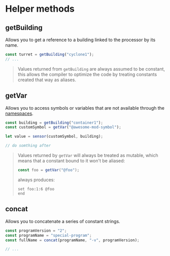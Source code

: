 # Helper methods

## getBuilding

Allows you to get a reference to a building linked to the processor by its name.

```js
const turret = getBuilding("cyclone1");
// ...
```

> Values returned from `getBuilding` are always assumed to be constant,
> this allows the compiler to optimize the code by treating constants created
> that way as aliases.

## getVar

Allows you to access symbols or variables that are not available through the [namespaces](/namespaces).

```js
const building = getBuilding("container1");
const customSymbol = getVar("@awesome-mod-symbol");

let value = sensor(customSymbol, building);

// do somthing after
```

> Values returned by `getVar` will always be treated as mutable, which means
> that a constant bound to it won't be aliased:
>
> ```js
> const foo = getVar("@foo");
> ```
>
> always produces:
>
> ```mlog
> set foo:1:6 @foo
> end
> ```

## concat

Allows you to concatenate a series of constant strings.

```js
const programVersion = "2";
const programName = "special-program";
const fullName = concat(programName, "-v", programVersion);

// ...
```
